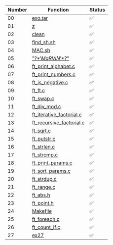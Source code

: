 | Number | Function    | Status  |
|--------|-------------|---------|
| 00     | [exo.tar](ex00/exo.tar)  | ✅       |
| 01     | [z](ex01/z) | ✅       |
| 02     | [clean](ex02/clean)  | ✅       |
| 03     | [find_sh.sh](ex03/find_sh.sh)  | ✅       |
| 04     | [MAC.sh](ex04/MAC.sh)  | ✅       |
| 05     | ["\?$*'MaRViN'*$?\"](ex05/%22%5C%3F%24%2A%27MaRViN%27%2A%24%3F%5C%22)   | ✅       |
| 06     | [ft_print_alphabet.c](ex06/ft_print_alphabet.c)   | ✅       |
| 07     | [ft_print_numbers.c](ex07/ft_print_numbers.c)    | ✅       |
| 08     | [ft_is_negative.c](ex08/ft_is_negative.c)   | ✅       |
| 09     | [ft_ft.c](ex09/ft_ft.c)   | ✅       |
| 10     | [ft_swap.c](ex10/ft_swap.c)   | ✅       |
| 11     | [ft_div_mod.c](ex11/ft_div_mod.c)   | ✅       |
| 12     | [ft_iterative_factorial.c](ex12/ft_iterative_factorial.c)   |  ✅     |
| 13     | [ft_recursive_factorial.c](ex13/ft_recursive_factorial.c)  | ✅       |
| 14     | [ft_sqrt.c](ex14/ft_sqrt.c) | ✅       |
| 15     | [ft_putstr.c](ex15/ft_putstr.c)  | ✅       |
| 16     | [ft_strlen.c](ex16/ft_strlen.c)  | ✅       |
| 17     | [ft_strcmp.c](ex17/ft_strcmp.c)  | ✅       |
| 18     | [ft_print_params.c](ex18/ft_print_params.c)   | ✅       |
| 19     | [ft_sort_params.c](ex19/ft_sort_params.c)   | ✅       |
| 20     | [ft_strdup.c](ex20/ft_strdup.c)    | ✅       |
| 21     | [ft_range.c](ex21/ft_range.c)   | ✅       |
| 22     | [ft_abs.h](ex22/ft_abs.h)   | ✅       |
| 23     | [ft_point.h](ex23/ft_point.h)   | ✅       |
| 24     | [Makefile](ex24/Makefile)   | ✅       |
| 25     | [ft_foreach.c](ex25/ft_foreach.c)   |  ✅      |
| 26     | [ft_count_if.c](ex26/ft_count_if.c)  | ✅       |
| 27     | [ex27](ex27) | ✅       |
